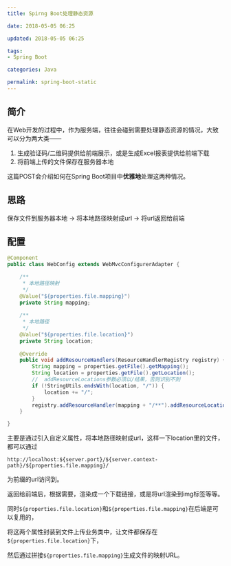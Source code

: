 ```yaml
---
title: Spirng Boot处理静态资源

date: 2018-05-05 06:25

updated: 2018-05-05 06:25

tags:
- Spring Boot

categories: Java

permalink: spring-boot-static
---
```




## 简介

在Web开发的过程中，作为服务端，往往会碰到需要处理静态资源的情况，大致可以分为两大类——

1. 生成验证码/二维码提供给前端展示，或是生成Excel报表提供给前端下载
2. 将前端上传的文件保存在服务器本地

这篇POST会介绍如何在Spring Boot项目中**优雅地**处理这两种情况。



## 思路

保存文件到服务器本地 -> 将本地路径映射成url -> 将url返回给前端



## 配置

~~~java
@Component
public class WebConfig extends WebMvcConfigurerAdapter {

    /**
     * 本地路径映射
     */
    @Value("${properties.file.mapping}")
    private String mapping;
    
    /**
     * 本地路径
     */
    @Value("${properties.file.location}")
    private String location;
    
	@Override
    public void addResourceHandlers(ResourceHandlerRegistry registry) {
        String mapping = properties.getFile().getMapping();
        String location = properties.getFile().getLocation();
        //  addResourceLocations参数必须以/结果，否则识别不到
        if (!StringUtils.endsWith(location, "/")) {
            location += "/";
        }
        registry.addResourceHandler(mapping + "/**").addResourceLocations("file:" + location);
    }

}
~~~

主要是通过引入自定义属性，将本地路径映射成url，这样一下location里的文件，都可以通过

~~~http
http://localhost:${server.port}/${server.context-path}/${properties.file.mapping}/
~~~

为前缀的url访问到。

返回给前端后，根据需要，渲染成一个下载链接，或是将url渲染到img标签等等。



同时`${properties.file.location}`和`${properties.file.mapping}`在后端是可以复用的，

将这两个属性封装到文件上传业务类中，让文件都保存在`${properties.file.location}`下，

然后通过拼接`${properties.file.mapping}`生成文件的映射URL。